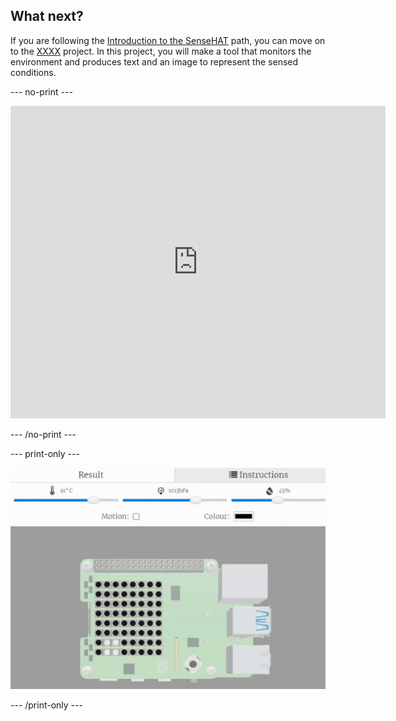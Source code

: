 ## What next?

If you are following the [Introduction to the SenseHAT](https://projects.raspberrypi.org/en/raspberrypi/sense-hat-intro) path, you can move on to the [XXXX](https://projects.raspberrypi.org/en/projects/monitor-this) project. In this project, you will make a tool that monitors the environment and produces text and an image to represent the sensed conditions.

--- no-print ---

<div>
<iframe src="https://trinket.io/embed/python/983ddf019a?outputOnly=true&runOption=run" width="600" height="500" frameborder="0" marginwidth="0" marginheight="0" allowfullscreen></iframe>
</div>

--- /no-print ---

--- print-only ---

![alt=""](images/monitor-this.gif)

--- /print-only ---